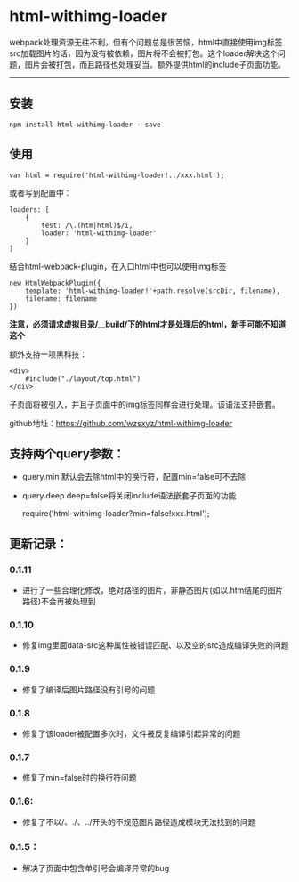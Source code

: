 
# html-withimg-loader

webpack处理资源无往不利，但有个问题总是很苦恼，html中直接使用img标签src加载图片的话，因为没有被依赖，图片将不会被打包。这个loader解决这个问题，图片会被打包，而且路径也处理妥当。额外提供html的include子页面功能。

______________

## 安装

    npm install html-withimg-loader --save

## 使用

    var html = require('html-withimg-loader!../xxx.html');

或者写到配置中：

    loaders: [
        {
            test: /\.(htm|html)$/i,
            loader: 'html-withimg-loader'
        }
    ]

结合html-webpack-plugin，在入口html中也可以使用img标签

    new HtmlWebpackPlugin({
        template: 'html-withimg-loader!'+path.resolve(srcDir, filename),
        filename: filename
    })


**注意，必须请求虚拟目录/__build/下的html才是处理后的html，新手可能不知道这个**

额外支持一项黑科技：

    <div>
        #include("./layout/top.html")
    </div>

子页面将被引入，并且子页面中的img标签同样会进行处理。该语法支持嵌套。

github地址：https://github.com/wzsxyz/html-withimg-loader

## 支持两个query参数：

* query.min 默认会去除html中的换行符，配置min=false可不去除
* query.deep deep=false将关闭include语法嵌套子页面的功能

    require('html-withimg-loader?min=false!xxx.html');

## 更新记录：

### 0.1.11

* 进行了一些合理化修改，绝对路径的图片，非静态图片(如以.htm结尾的图片路径)不会再被处理到

### 0.1.10

* 修复img里面data-src这种属性被错误匹配、以及空的src造成编译失败的问题

### 0.1.9

* 修复了编译后图片路径没有引号的问题

### 0.1.8

* 修复了该loader被配置多次时，文件被反复编译引起异常的问题

### 0.1.7

* 修复了min=false时的换行符问题

### 0.1.6:

* 修复了不以/、./、../开头的不规范图片路径造成模块无法找到的问题

### 0.1.5：

* 解决了页面中包含单引号会编译异常的bug